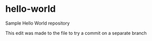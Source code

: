 # hello-world
Sample Hello World repository

This edit was made to the file to try a commit on a separate branch
